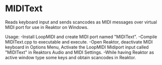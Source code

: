 # MIDIText
Reads keyboard input and sends scancodes as MIDI messages over virtual MIDI port for use in Reaktor on Windows.

Usage:
-Install LoopMIDI and create MIDI port named "MIDIText".
-Compile MIDIText.cpp to executable and execute.
-Open Reaktor, deactivate MIDI keyboard in Options Menu, Activate the LoopMIDI Midiport input called "MIDIText" in Reaktors Audio and MIDI Settings.
-While having Reaktor as active window type some keys and obtain scancodes in Reaktor.
